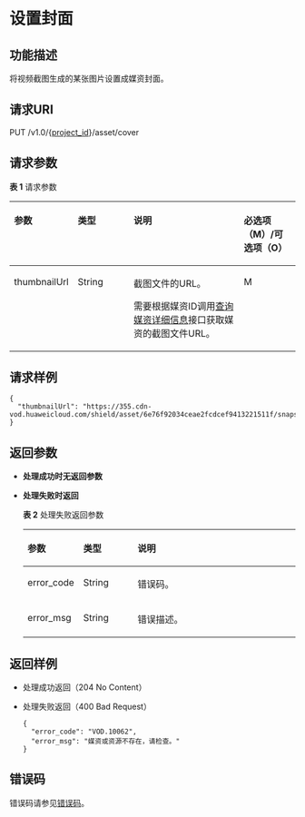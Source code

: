 # 设置封面<a name="vod_04_0209"></a>

## 功能描述<a name="zh-cn_topic_0128109935_zh-cn_topic_0127939728_section114814192538"></a>

将视频截图生成的某张图片设置成媒资封面。

## 请求URI<a name="zh-cn_topic_0128109935_zh-cn_topic_0127939728_section5241024145313"></a>

PUT /v1.0/\{[project\_id](获取项目ID.md)\}/asset/cover

## 请求参数<a name="zh-cn_topic_0128109935_zh-cn_topic_0127939728_section7297229175319"></a>

**表 1**  请求参数

<a name="table885234415310"></a>
<table><thead align="left"><tr id="row11164154517315"><th class="cellrowborder" valign="top" width="20%" id="mcps1.2.5.1.1"><p id="p71646455311"><a name="p71646455311"></a><a name="p71646455311"></a>参数</p>
</th>
<th class="cellrowborder" valign="top" width="20%" id="mcps1.2.5.1.2"><p id="p191641245038"><a name="p191641245038"></a><a name="p191641245038"></a>类型</p>
</th>
<th class="cellrowborder" valign="top" width="40%" id="mcps1.2.5.1.3"><p id="p8164645434"><a name="p8164645434"></a><a name="p8164645434"></a>说明</p>
</th>
<th class="cellrowborder" valign="top" width="20%" id="mcps1.2.5.1.4"><p id="p151648451035"><a name="p151648451035"></a><a name="p151648451035"></a>必选项（M）/可选项（O）</p>
</th>
</tr>
</thead>
<tbody><tr id="row71641458310"><td class="cellrowborder" valign="top" width="20%" headers="mcps1.2.5.1.1 "><p id="p2164134510311"><a name="p2164134510311"></a><a name="p2164134510311"></a>thumbnailUrl</p>
</td>
<td class="cellrowborder" valign="top" width="20%" headers="mcps1.2.5.1.2 "><p id="p14164164517318"><a name="p14164164517318"></a><a name="p14164164517318"></a>String</p>
</td>
<td class="cellrowborder" valign="top" width="40%" headers="mcps1.2.5.1.3 "><p id="p547412106203"><a name="p547412106203"></a><a name="p547412106203"></a>截图文件的URL。</p>
<p id="p111818458311"><a name="p111818458311"></a><a name="p111818458311"></a>需要根据媒资ID调用<a href="查询媒资详细信息.md">查询媒资详细信息</a>接口获取媒资的截图文件URL。</p>
</td>
<td class="cellrowborder" valign="top" width="20%" headers="mcps1.2.5.1.4 "><p id="p21816451939"><a name="p21816451939"></a><a name="p21816451939"></a>M</p>
</td>
</tr>
</tbody>
</table>

## 请求样例<a name="zh-cn_topic_0128109935_zh-cn_topic_0127939728_section1249493515311"></a>

```
{
  "thumbnailUrl": "https://355.cdn-vod.huaweicloud.com/shield/asset/6e76f92034ceae2fcdcef9413221511f/snapshot/sample/0.jpg"
}
```

## 返回参数<a name="zh-cn_topic_0128109935_zh-cn_topic_0127939728_section162761640105314"></a>

-   **处理成功时无返回参数**
-   **处理失败时返回**

    **表 2**  处理失败返回参数

    <a name="table8107146194412"></a>
    <table><thead align="left"><tr id="row16107862441"><th class="cellrowborder" valign="top" width="20%" id="mcps1.2.4.1.1"><p id="p1412466124414"><a name="p1412466124414"></a><a name="p1412466124414"></a>参数</p>
    </th>
    <th class="cellrowborder" valign="top" width="20%" id="mcps1.2.4.1.2"><p id="p121241568444"><a name="p121241568444"></a><a name="p121241568444"></a>类型</p>
    </th>
    <th class="cellrowborder" valign="top" width="60%" id="mcps1.2.4.1.3"><p id="p1312414674420"><a name="p1312414674420"></a><a name="p1312414674420"></a>说明</p>
    </th>
    </tr>
    </thead>
    <tbody><tr id="row13124116124413"><td class="cellrowborder" valign="top" width="20%" headers="mcps1.2.4.1.1 "><p id="p11240634415"><a name="p11240634415"></a><a name="p11240634415"></a>error_code</p>
    </td>
    <td class="cellrowborder" valign="top" width="20%" headers="mcps1.2.4.1.2 "><p id="p414018615446"><a name="p414018615446"></a><a name="p414018615446"></a>String</p>
    </td>
    <td class="cellrowborder" valign="top" width="60%" headers="mcps1.2.4.1.3 "><p id="p161241669445"><a name="p161241669445"></a><a name="p161241669445"></a>错误码。</p>
    </td>
    </tr>
    <tr id="row01401168446"><td class="cellrowborder" valign="top" width="20%" headers="mcps1.2.4.1.1 "><p id="p171409604412"><a name="p171409604412"></a><a name="p171409604412"></a>error_msg</p>
    </td>
    <td class="cellrowborder" valign="top" width="20%" headers="mcps1.2.4.1.2 "><p id="p91404614444"><a name="p91404614444"></a><a name="p91404614444"></a>String</p>
    </td>
    <td class="cellrowborder" valign="top" width="60%" headers="mcps1.2.4.1.3 "><p id="p16140666447"><a name="p16140666447"></a><a name="p16140666447"></a>错误描述。</p>
    </td>
    </tr>
    </tbody>
    </table>


## 返回样例<a name="zh-cn_topic_0128109935_zh-cn_topic_0127939728_section1164111461532"></a>

-   处理成功返回（204 No Content）
-   处理失败返回（400 Bad Request）

    ```
    {
      "error_code": "VOD.10062",
      "error_msg": "媒资或资源不存在，请检查。"
    }
    ```


## 错误码<a name="section569214377267"></a>

错误码请参见[错误码](错误码.md)。

